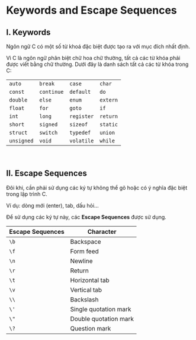 # Keywords and Escape Sequences


## I. Keywords

Ngôn ngữ C có một số từ khoá đặc biệt được tạo ra với mục đích nhất định. 

Vì C là ngôn ngữ phân biệt chữ hoa chữ thường, tất cả các từ khóa phải được viết bằng chữ thường. Dưới đây là danh sách tất cả các từ khóa trong C:

|   |   |   |   |
| - | - | - | - |
| `auto`     | `break`    |	`case`     |	`char`   |
| `const`    | `continue` |	`default`  |	`do`     |
| `double`   | `else`     |	`enum`     |	`extern` |
| `float`    | `for`      |	`goto`     |	`if`     |
| `int`      | `long`     |	`register` |	`return` |
| `short`    | `signed`   |	`sizeof`   |	`static` |
| `struct`   | `switch`   |	`typedef`  |	`union`  |
| `unsigned` | `void`     |	`volatile` |	`while`  |

<br />


## II. Escape Sequences

Đôi khi, cần phải sử dụng các ký tự không thể gõ hoặc có ý nghĩa đặc biệt trong lập trình C. 

Ví dụ: dòng mới (enter), tab, dấu hỏi... 

Để sử dụng các ký tự này, các **Escape Sequences** được sử dụng.

| Escape Sequences	|  Character  |
| ---- | ---------- |
| `\b` |	Backspace |
| `\f` |	Form feed |
| `\n` |	Newline |
| `\r` |	Return |
| `\t` |	Horizontal tab |
| `\v` |	Vertical tab |
| `\\` |	Backslash |
| `\'` |	Single quotation mark |
| `\"` |	Double quotation mark |
| `\?` |	Question mark |
